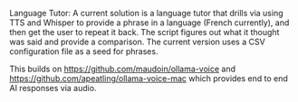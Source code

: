 Language Tutor:
A current solution is a language tutor that drills via using TTS and Whisper to provide a phrase in a language (French currently), 
and then get the user to repeat it back. The script figures out what it thought was said and provide a comparison. The current version
uses a CSV configuration file as a seed for phrases. 

This builds on https://github.com/maudoin/ollama-voice and https://github.com/apeatling/ollama-voice-mac which provides end to end AI responses via audio.
